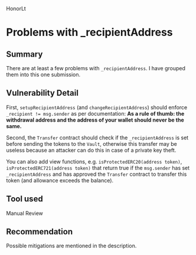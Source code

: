 HonorLt
# Problems with _recipientAddress

## Summary
There are at least a few problems with ```_recipientAddress```. I have grouped them into this one submission.

## Vulnerability Detail
First, ```setupRecipientAddress``` (and ```changeRecipientAddress```) should enforce ```_recipient != msg.sender``` as per documentation:
**As a rule of thumb: the withdrawal address and the address of your wallet should never be the same.**

Second, the ```Transfer``` contract should check if the ```_recipientAddress``` is set before sending the tokens to the ```Vault```, otherwise this transfer may be useless because an attacker can do this in case of a private key theft.

You can also add view functions, e.g. ```isProtectedERC20(address token)```, ```isProtectedERC721(address token)```
that return true if the ```msg.sender``` has set ```_recipientAddress``` and has approved the ```Transfer``` contract to transfer this token (and allowance exceeds the balance).

## Tool used

Manual Review

## Recommendation
Possible mitigations are mentioned in the description.
